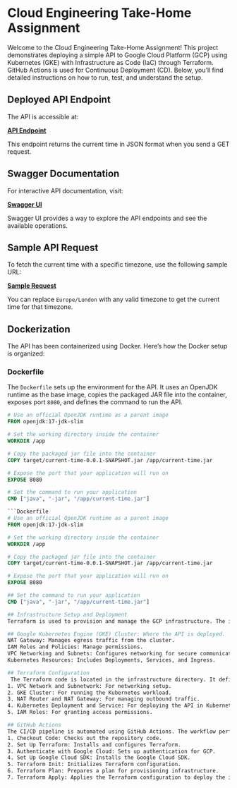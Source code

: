 # Cloud Engineering Take-Home Assignment

Welcome to the Cloud Engineering Take-Home Assignment! This project demonstrates deploying a simple API to Google Cloud Platform (GCP) using Kubernetes (GKE) with Infrastructure as Code (IaC) through Terraform. GitHub Actions is used for Continuous Deployment (CD). Below, you’ll find detailed instructions on how to run, test, and understand the setup.

## Deployed API Endpoint

The API is accessible at:

**[API Endpoint](http://34.38.144.95/)**

This endpoint returns the current time in JSON format when you send a GET request.

## Swagger Documentation

For interactive API documentation, visit:

**[Swagger UI](http://34.38.144.95/swagger-ui/index.html#/time-controller/getCurrentTime)**

Swagger UI provides a way to explore the API endpoints and see the available operations.

## Sample API Request

To fetch the current time with a specific timezone, use the following sample URL:

**[Sample Request](http://34.38.144.95/api/v1/time?timezone=Europe/London)**

You can replace `Europe/London` with any valid timezone to get the current time for that timezone.

## Dockerization

The API has been containerized using Docker. Here’s how the Docker setup is organized:

### Dockerfile

The `Dockerfile` sets up the environment for the API. It uses an OpenJDK runtime as the base image, copies the packaged JAR file into the container, exposes port `8080`, and defines the command to run the API.

```Dockerfile
# Use an official OpenJDK runtime as a parent image
FROM openjdk:17-jdk-slim

# Set the working directory inside the container
WORKDIR /app

# Copy the packaged jar file into the container
COPY target/current-time-0.0.1-SNAPSHOT.jar /app/current-time.jar

# Expose the port that your application will run on
EXPOSE 8080

# Set the command to run your application
CMD ["java", "-jar", "/app/current-time.jar"]

```Dockerfile
# Use an official OpenJDK runtime as a parent image
FROM openjdk:17-jdk-slim

# Set the working directory inside the container
WORKDIR /app

# Copy the packaged jar file into the container
COPY target/current-time-0.0.1-SNAPSHOT.jar /app/current-time.jar

# Expose the port that your application will run on
EXPOSE 8080

## Set the command to run your application
CMD ["java", "-jar", "/app/current-time.jar"]

## Infrastructure Setup and Deployment
Terraform is used to provision and manage the GCP infrastructure. The infrastructure setup includes:

## Google Kubernetes Engine (GKE) Cluster: Where the API is deployed.
NAT Gateway: Manages egress traffic from the cluster.
IAM Roles and Policies: Manage permissions.
VPC Networking and Subnets: Configures networking for secure communication.
Kubernetes Resources: Includes Deployments, Services, and Ingress.

## Terraform Configuration
 The Terraform code is located in the infrastructure directory. It defines the following resources:
1. VPC Network and Subnetwork: For networking setup.
2. GKE Cluster: For running the Kubernetes workload.
3. NAT Router and NAT Gateway: For managing outbound traffic.
4. Kubernetes Deployment and Service: For deploying the API in Kubernetes.
5. IAM Roles: For granting access permissions.

## GitHub Actions
The CI/CD pipeline is automated using GitHub Actions. The workflow performs the following tasks:
1. Checkout Code: Checks out the repository code.
2. Set Up Terraform: Installs and configures Terraform.
3. Authenticate with Google Cloud: Sets up authentication for GCP.
4. Set Up Google Cloud SDK: Installs the Google Cloud SDK.
5. Terraform Init: Initializes Terraform configuration.
6. Terraform Plan: Prepares a plan for provisioning infrastructure.
7. Terraform Apply: Applies the Terraform configuration to deploy the infrastructure.
